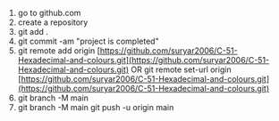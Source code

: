 1. go to github.com 
2. create a repository 
3. git add . 
4. git commit -am "project is completed" 
5. git remote add origin [https://github.com/suryar2006/C-51-Hexadecimal-and-colours.git](https://github.com/suryar2006/C-51-Hexadecimal-and-colours.git) 
OR git remote set-url origin [https://github.com/suryar2006/C-51-Hexadecimal-and-colours.git](https://github.com/suryar2006/C-51-Hexadecimal-and-colours.git) 
6. git branch -M main 
7. git branch -M main git push -u origin main
